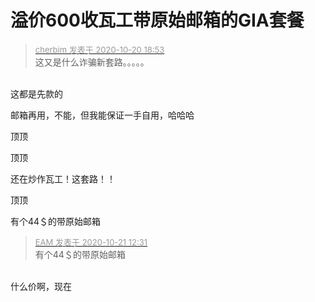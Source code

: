 # 溢价600收瓦工带原始邮箱的GIA套餐


<div class="quote"><blockquote><font size="2"><a href="https://www.hostloc.com/forum.php?mod=redirect&amp;goto=findpost&amp;pid=9328210&amp;ptid=756498" target="_blank"><font color="#999999">cherbim 发表于 2020-10-20 18:53</font></a></font><br />
这又是什么诈骗新套路。。。。。</blockquote></div><br />
这都是先款的

邮箱再用，不能，但我能保证一手自用，哈哈哈

顶顶

顶顶

还在炒作瓦工！这套路！！

顶顶

有个44＄的带原始邮箱

<div class="quote"><blockquote><font size="2"><a href="https://www.hostloc.com/forum.php?mod=redirect&amp;goto=findpost&amp;pid=9331050&amp;ptid=756498" target="_blank"><font color="#999999">EAM 发表于 2020-10-21 12:31</font></a></font><br />
有个44＄的带原始邮箱</blockquote></div><br />
什么价啊，现在
